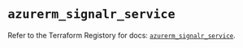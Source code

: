 # `azurerm_signalr_service`

Refer to the Terraform Registory for docs: [`azurerm_signalr_service`](https://www.terraform.io/docs/providers/azurerm/r/signalr_service).
